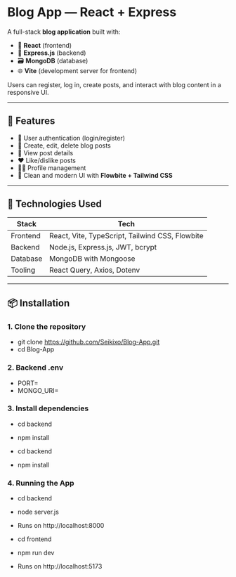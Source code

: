 # Blog App — React + Express
A full-stack **blog application** built with:

- 🔧 **React** (frontend)
- 🚀 **Express.js** (backend)
- 🗃️ **MongoDB** (database)
- 🌐 **Vite** (development server for frontend)

Users can register, log in, create posts, and interact with blog content in a responsive UI.

---

## 📌 Features

- 🔐 User authentication (login/register)
- 📝 Create, edit, delete blog posts
- 📄 View post details
- ❤️ Like/dislike posts
- 🧑‍💼 Profile management
- 🌙 Clean and modern UI with **Flowbite + Tailwind CSS**

---

## 🚀 Technologies Used

| Stack       | Tech                           |
|-------------|--------------------------------|
| Frontend    | React, Vite, TypeScript, Tailwind CSS, Flowbite |
| Backend     | Node.js, Express.js, JWT, bcrypt |
| Database    | MongoDB with Mongoose          |
| Tooling     | React Query, Axios, Dotenv     |

---

## 📦 Installation

### 1. Clone the repository

- git clone https://github.com/Seikixo/Blog-App.git
- cd Blog-App

### 2. Backend .env
- PORT=
- MONGO_URI=

### 3. Install dependencies
- cd backend
- npm install

- cd backend
- npm install

### 4. Running the App

- cd backend
- node server.js
- Runs on http://localhost:8000

- cd frontend
- npm run dev
- Runs on http://localhost:5173